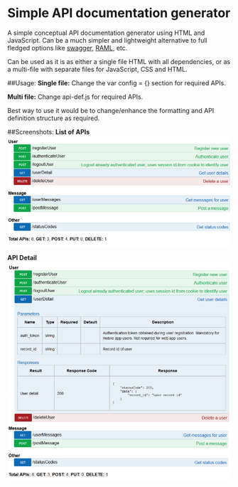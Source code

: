 # Simple API documentation generator

A simple conceptual API documentation generator using HTML and JavaScript. Can be a much simpler and lightweight alternative to full fledged options like [swagger](http://swagger.io/), [RAML](http://raml.org/), etc.

Can be used as it is as either a single file HTML with all dependencies, or as a multi-file with separate files for JavaScript, CSS and HTML.

##Usage:
**Single file:** Change the var config = {} section for required APIs.

**Multi file:** Change api-def.js for required APIs.

Best way to use it would be to change/enhance the formatting and API definition structure as required.

##Screenshots:
**List of APIs**
![list of apis](https://raw.githubusercontent.com/jubyrajan/simple-api-doc/master/screenshot-list-of-apis.png)

**API Detail**
![api detail expanded](https://raw.githubusercontent.com/jubyrajan/simple-api-doc/master/screenshot-api-detail-expanded.png)